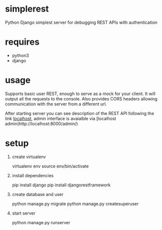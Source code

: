 # simplerest
Python Django simplest server for debugging REST APIs with authentication

# requires

* python3
* django

# usage

Supports basic user REST, enough to serve as a mock for your client. It will output all the requests to the console. Also provides CORS headers allowing communication with the server from a different url.

After starting server you can see description of the REST API following the link [localhost](http://localhost:8000/), admin interface is avaialble via [localhost admin(http://localhost:8000/admin/)

# setup

1. create virtualenv

    virtualenv env
    source env/bin/activate

2. install dependencies

    pip install django
    pip install djangorestframework

3. create database and user

    python manage.py migrate
    python manage.py createsuperuser

4. start server

    python manage.py runserver

